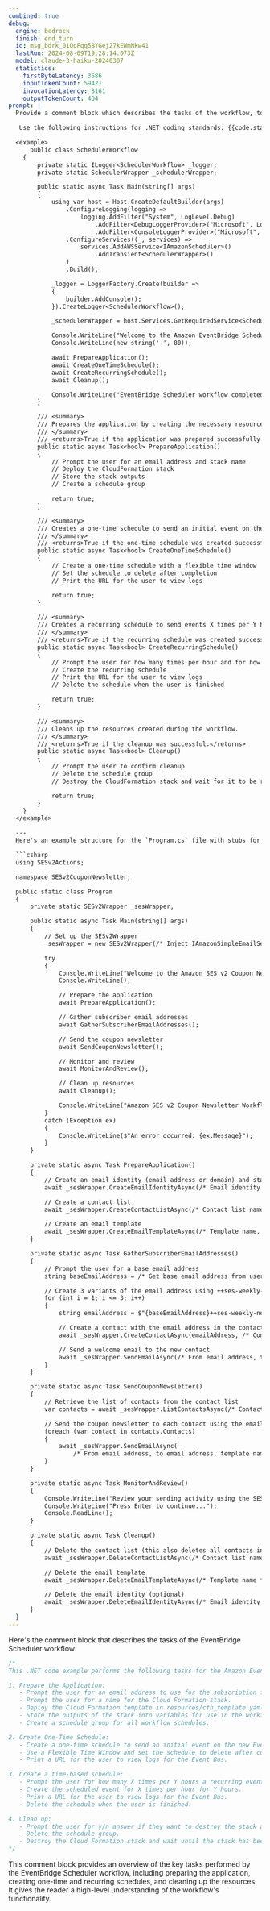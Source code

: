 ```yaml
---
combined: true
debug:
  engine: bedrock
  finish: end_turn
  id: msg_bdrk_01QoFqq58YGej27kEWmNkw41
  lastRun: 2024-08-09T19:28:14.073Z
  model: claude-3-haiku-20240307
  statistics:
    firstByteLatency: 3586
    inputTokenCount: 59421
    invocationLatency: 8161
    outputTokenCount: 404
prompt: |
  Provide a comment block which describes the tasks of the workflow, to add to the code after the class declaration for the class provided below.

   Use the following instructions for .NET coding standards: {{code.standards}} 

  <example>
      public class SchedulerWorkflow
    {
        private static ILogger<SchedulerWorkflow> _logger;
        private static SchedulerWrapper _schedulerWrapper;

        public static async Task Main(string[] args)
        {
            using var host = Host.CreateDefaultBuilder(args)
                .ConfigureLogging(logging =>
                    logging.AddFilter("System", LogLevel.Debug)
                        .AddFilter<DebugLoggerProvider>("Microsoft", LogLevel.Information)
                        .AddFilter<ConsoleLoggerProvider>("Microsoft", LogLevel.Trace))
                .ConfigureServices((_, services) =>
                    services.AddAWSService<IAmazonScheduler>()
                        .AddTransient<SchedulerWrapper>()
                )
                .Build();

            _logger = LoggerFactory.Create(builder =>
            {
                builder.AddConsole();
            }).CreateLogger<SchedulerWorkflow>();

            _schedulerWrapper = host.Services.GetRequiredService<SchedulerWrapper>();

            Console.WriteLine("Welcome to the Amazon EventBridge Scheduler Workflow!");
            Console.WriteLine(new string('-', 80));

            await PrepareApplication();
            await CreateOneTimeSchedule();
            await CreateRecurringSchedule();
            await Cleanup();

            Console.WriteLine("EventBridge Scheduler workflow completed.");
        }

        /// <summary>
        /// Prepares the application by creating the necessary resources.
        /// </summary>
        /// <returns>True if the application was prepared successfully.</returns>
        public static async Task<bool> PrepareApplication()
        {
            // Prompt the user for an email address and stack name
            // Deploy the CloudFormation stack
            // Store the stack outputs
            // Create a schedule group

            return true;
        }

        /// <summary>
        /// Creates a one-time schedule to send an initial event on the new EventBus.
        /// </summary>
        /// <returns>True if the one-time schedule was created successfully.</returns>
        public static async Task<bool> CreateOneTimeSchedule()
        {
            // Create a one-time schedule with a flexible time window
            // Set the schedule to delete after completion
            // Print the URL for the user to view logs

            return true;
        }

        /// <summary>
        /// Creates a recurring schedule to send events X times per Y hours.
        /// </summary>
        /// <returns>True if the recurring schedule was created successfully.</returns>
        public static async Task<bool> CreateRecurringSchedule()
        {
            // Prompt the user for how many times per hour and for how many hours
            // Create the recurring schedule
            // Print the URL for the user to view logs
            // Delete the schedule when the user is finished

            return true;
        }

        /// <summary>
        /// Cleans up the resources created during the workflow.
        /// </summary>
        /// <returns>True if the cleanup was successful.</returns>
        public static async Task<bool> Cleanup()
        {
            // Prompt the user to confirm cleanup
            // Delete the schedule group
            // Destroy the CloudFormation stack and wait for it to be removed

            return true;
        }
    }
  </example>

  ---
  Here's an example structure for the `Program.cs` file with stubs for the necessary methods:

  ```csharp
  using SESv2Actions;

  namespace SESv2CouponNewsletter;

  public static class Program
  {
      private static SESv2Wrapper _sesWrapper;

      public static async Task Main(string[] args)
      {
          // Set up the SESv2Wrapper
          _sesWrapper = new SESv2Wrapper(/* Inject IAmazonSimpleEmailServiceV2 client */);

          try
          {
              Console.WriteLine("Welcome to the Amazon SES v2 Coupon Newsletter Workflow.");
              Console.WriteLine();

              // Prepare the application
              await PrepareApplication();

              // Gather subscriber email addresses
              await GatherSubscriberEmailAddresses();

              // Send the coupon newsletter
              await SendCouponNewsletter();

              // Monitor and review
              await MonitorAndReview();

              // Clean up resources
              await Cleanup();

              Console.WriteLine("Amazon SES v2 Coupon Newsletter Workflow is complete.");
          }
          catch (Exception ex)
          {
              Console.WriteLine($"An error occurred: {ex.Message}");
          }
      }

      private static async Task PrepareApplication()
      {
          // Create an email identity (email address or domain) and start the verification process
          await _sesWrapper.CreateEmailIdentityAsync(/* Email identity */);

          // Create a contact list
          await _sesWrapper.CreateContactListAsync(/* Contact list name */);

          // Create an email template
          await _sesWrapper.CreateEmailTemplateAsync(/* Template name, subject, HTML content, text content */);
      }

      private static async Task GatherSubscriberEmailAddresses()
      {
          // Prompt the user for a base email address
          string baseEmailAddress = /* Get base email address from user */;

          // Create 3 variants of the email address using ++ses-weekly-newsletter-1, ++ses-weekly-newsletter-2, etc.
          for (int i = 1; i <= 3; i++)
          {
              string emailAddress = $"{baseEmailAddress}++ses-weekly-newsletter-{i}@example.com";

              // Create a contact with the email address in the contact list
              await _sesWrapper.CreateContactAsync(emailAddress, /* Contact list name */);

              // Send a welcome email to the new contact
              await _sesWrapper.SendEmailAsync(/* From email address, to email address, subject, HTML content, text content */);
          }
      }

      private static async Task SendCouponNewsletter()
      {
          // Retrieve the list of contacts from the contact list
          var contacts = await _sesWrapper.ListContactsAsync(/* Contact list name */);

          // Send the coupon newsletter to each contact using the email template
          foreach (var contact in contacts.Contacts)
          {
              await _sesWrapper.SendEmailAsync(
                  /* From email address, to email address, template name, template data, contact list name */);
          }
      }

      private static async Task MonitorAndReview()
      {
          Console.WriteLine("Review your sending activity using the SES Homepage in the AWS console.");
          Console.WriteLine("Press Enter to continue...");
          Console.ReadLine();
      }

      private static async Task Cleanup()
      {
          // Delete the contact list (this also deletes all contacts in the list)
          await _sesWrapper.DeleteContactListAsync(/* Contact list name */);

          // Delete the email template
          await _sesWrapper.DeleteEmailTemplateAsync(/* Template name */);

          // Delete the email identity (optional)
          await _sesWrapper.DeleteEmailIdentityAsync(/* Email identity */);
      }
  }
---
```

Here's the comment block that describes the tasks of the EventBridge Scheduler workflow:

```csharp
/*
This .NET code example performs the following tasks for the Amazon EventBridge Scheduler workflow:

1. Prepare the Application:
   - Prompt the user for an email address to use for the subscription for the SNS topic subscription.
   - Prompt the user for a name for the Cloud Formation stack.
   - Deploy the Cloud Formation template in resources/cfn_template.yaml for resource creation.
   - Store the outputs of the stack into variables for use in the workflow.
   - Create a schedule group for all workflow schedules.

2. Create One-Time Schedule:
   - Create a one-time schedule to send an initial event on the new Event Bus.
   - Use a Flexible Time Window and set the schedule to delete after completion.
   - Print a URL for the user to view logs for the Event Bus.

3. Create a time-based schedule:
   - Prompt the user for how many X times per Y hours a recurring event should be scheduled.
   - Create the scheduled event for X times per hour for Y hours.
   - Print a URL for the user to view logs for the Event Bus.
   - Delete the schedule when the user is finished.

4. Clean up:
   - Prompt the user for y/n answer if they want to destroy the stack and clean up all resources.
   - Delete the schedule group.
   - Destroy the Cloud Formation stack and wait until the stack has been removed.
*/
```

This comment block provides an overview of the key tasks performed by the EventBridge Scheduler workflow, including preparing the application, creating one-time and recurring schedules, and cleaning up the resources. It gives the reader a high-level understanding of the workflow's functionality.